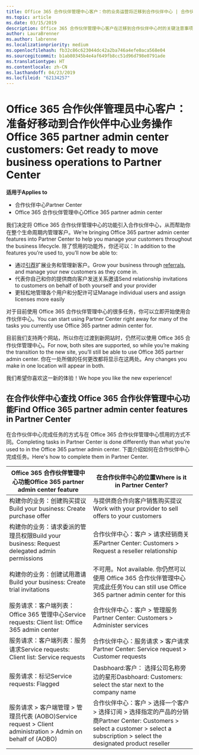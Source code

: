 ```yaml
---
title: Office 365 合作伙伴管理中心客户：你的业务运营将迁移到合作伙伴中心 | 合作伙伴中心
ms.topic: article
ms.date: 03/15/2019
description: Office 365 合作伙伴管理中心客户在迁移到合作伙伴中心时的关键注意事项
author: LauraBrenner
ms.author: labrenne
ms.localizationpriority: medium
ms.openlocfilehash: fb32c86c623044dc42a2ba746a4efe0aca568e04
ms.sourcegitcommit: b1ab80345b4e4af649fb8cc51d96d798e0791ade
ms.translationtype: HT
ms.contentlocale: zh-CN
ms.lasthandoff: 04/23/2019
ms.locfileid: "62134257"
---
```

# <a name="office-365-partner-admin-center-customers-get-ready-to-move-business-operations-to-partner-center"></a><span data-ttu-id="4f434-103">Office 365 合作伙伴管理员中心客户：准备好移动到合作伙伴中心业务操作</span><span class="sxs-lookup"><span data-stu-id="4f434-103">Office 365 partner admin center customers: Get ready to move business operations to Partner Center</span></span>

<span data-ttu-id="4f434-104">**适用于**</span><span class="sxs-lookup"><span data-stu-id="4f434-104">**Applies to**</span></span> 

- <span data-ttu-id="4f434-105">合作伙伴中心</span><span class="sxs-lookup"><span data-stu-id="4f434-105">Partner Center</span></span>
- <span data-ttu-id="4f434-106">Office 365 合作伙伴管理中心</span><span class="sxs-lookup"><span data-stu-id="4f434-106">Office 365 partner admin center</span></span>

<span data-ttu-id="4f434-107">我们决定将 Office 365 合作伙伴管理中心的功能引入合作伙伴中心，从而帮助你在整个生命周期内管理客户。</span><span class="sxs-lookup"><span data-stu-id="4f434-107">We’re bringing Office 365 partner admin center features into Partner Center to help you manage your customers throughout the business lifecycle.</span></span> <span data-ttu-id="4f434-108">除了惯用的功能外，你还可以：</span><span class="sxs-lookup"><span data-stu-id="4f434-108">In addition to the features you’re used to, you’ll now be able to:</span></span> 

*  <span data-ttu-id="4f434-109">通过[引荐](referrals.md)扩展业务和管理新客户。</span><span class="sxs-lookup"><span data-stu-id="4f434-109">Grow your business through [referrals](referrals.md), and manage your new customers as they come in.</span></span>
*  <span data-ttu-id="4f434-110">代表你自己和你的提供商向客户发送关系邀请</span><span class="sxs-lookup"><span data-stu-id="4f434-110">Send relationship invitations to customers on behalf of both yourself and your provider</span></span>
*  <span data-ttu-id="4f434-111">更轻松地管理各个用户和分配许可证</span><span class="sxs-lookup"><span data-stu-id="4f434-111">Manage individual users and assign licenses more easily</span></span>

<span data-ttu-id="4f434-112">对于目前使用 Office 365 合作伙伴管理中心的很多任务，你可以立即开始使用合作伙伴中心。</span><span class="sxs-lookup"><span data-stu-id="4f434-112">You can start using Partner Center right away for many of the tasks you currently use Office 365 partner admin center for.</span></span> 

<span data-ttu-id="4f434-113">目前我们支持两个网站，所以你在过渡到新网站时，仍然可以使用 Office 365 合作伙伴管理中心。</span><span class="sxs-lookup"><span data-stu-id="4f434-113">For now, both sites are supported, so while you’re making the transition to the new site, you’ll still be able to use Office 365 partner admin center.</span></span> <span data-ttu-id="4f434-114">你在一处所做的任何更改都将显示在这两处。</span><span class="sxs-lookup"><span data-stu-id="4f434-114">Any changes you make in one location will appear in both.</span></span>

<span data-ttu-id="4f434-115">我们希望你喜欢这一新的体验！</span><span class="sxs-lookup"><span data-stu-id="4f434-115">We hope you like the new experience!</span></span>

## <a name="find-office-365-partner-admin-center-features-in-partner-center"></a><span data-ttu-id="4f434-116">在合作伙伴中心查找 Office 365 合作伙伴管理中心功能</span><span class="sxs-lookup"><span data-stu-id="4f434-116">Find Office 365 partner admin center features in Partner Center</span></span>

<span data-ttu-id="4f434-117">在合作伙伴中心完成任务的方式与在 Office 365 合作伙伴管理中心惯用的方式不同。</span><span class="sxs-lookup"><span data-stu-id="4f434-117">Completing tasks in Partner Center is done differently than what you’re used to in the Office 365 partner admin center.</span></span> <span data-ttu-id="4f434-118">下面介绍如何在合作伙伴中心完成任务。</span><span class="sxs-lookup"><span data-stu-id="4f434-118">Here's how to complete them in Partner Center.</span></span>

| <span data-ttu-id="4f434-119">Office 365 合作伙伴管理中心功能</span><span class="sxs-lookup"><span data-stu-id="4f434-119">Office 365 partner admin center feature</span></span>                       | <span data-ttu-id="4f434-120">在合作伙伴中心的位置</span><span class="sxs-lookup"><span data-stu-id="4f434-120">Where is it in Partner Center?</span></span> | 
|   -----------------------------------------------  | -------------- |
| <span data-ttu-id="4f434-121">构建你的业务：创建购买提议</span><span class="sxs-lookup"><span data-stu-id="4f434-121">Build your business: Create purchase offer</span></span> | <span data-ttu-id="4f434-122">与提供商合作向客户销售购买提议</span><span class="sxs-lookup"><span data-stu-id="4f434-122">Work with your provider to sell offers to your customers</span></span> |
| <span data-ttu-id="4f434-123">构建你的业务：请求委派的管理员权限</span><span class="sxs-lookup"><span data-stu-id="4f434-123">Build your business: Request delegated admin permissions</span></span> | <span data-ttu-id="4f434-124">合作伙伴中心：客户 > 请求经销商关系</span><span class="sxs-lookup"><span data-stu-id="4f434-124">Partner Center: Customers > Request a reseller relationship</span></span> |
| <span data-ttu-id="4f434-125">构建你的业务：创建试用邀请</span><span class="sxs-lookup"><span data-stu-id="4f434-125">Build your business: Create trial invitations</span></span> | <span data-ttu-id="4f434-126">不可用。</span><span class="sxs-lookup"><span data-stu-id="4f434-126">Not available.</span></span> <span data-ttu-id="4f434-127">你仍然可以使用 Office 365 合作伙伴管理中心完成此任务</span><span class="sxs-lookup"><span data-stu-id="4f434-127">You can still use Office 365 partner admin center for this</span></span> |
| <span data-ttu-id="4f434-128">服务请求：客户端列表：Office 365 管理中心</span><span class="sxs-lookup"><span data-stu-id="4f434-128">Service requests: Client list: Office 365 admin center</span></span> | <span data-ttu-id="4f434-129">合作伙伴中心：客户 > 管理服务</span><span class="sxs-lookup"><span data-stu-id="4f434-129">Partner Center: Customers > Administer services</span></span> |
| <span data-ttu-id="4f434-130">服务请求：客户端列表：服务请求</span><span class="sxs-lookup"><span data-stu-id="4f434-130">Service requests: Client list: Service requests</span></span> | <span data-ttu-id="4f434-131">合作伙伴中心：服务请求 > 客户请求</span><span class="sxs-lookup"><span data-stu-id="4f434-131">Partner Center: Service request > Customer requests</span></span> |
| <span data-ttu-id="4f434-132">服务请求：标记</span><span class="sxs-lookup"><span data-stu-id="4f434-132">Service requests: Flagged</span></span> | <span data-ttu-id="4f434-133">Dasbhoard:客户： 选择公司名称旁边的星形</span><span class="sxs-lookup"><span data-stu-id="4f434-133">Dasbhoard: Customers: select the star next to the company name</span></span> |
| <span data-ttu-id="4f434-134">服务请求 > 客户端管理 > 管理员代表 (AOBO)</span><span class="sxs-lookup"><span data-stu-id="4f434-134">Service request > Client administration > Admin on behalf of (AOBO)</span></span> | <span data-ttu-id="4f434-135">合作伙伴中心：客户 > 选择一个客户 > 选择订阅 > 选择指定的产品的分销商</span><span class="sxs-lookup"><span data-stu-id="4f434-135">Partner Center: Customers > select a customer > select a subscription > select the designated product reseller</span></span> |

